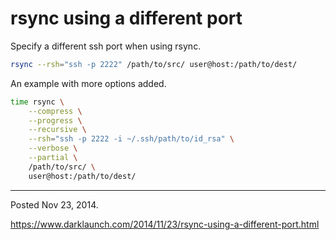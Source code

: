 # rsync using a different port

Specify a different ssh port when using rsync.

```sh
rsync --rsh="ssh -p 2222" /path/to/src/ user@host:/path/to/dest/
```

An example with more options added.

```sh
time rsync \
    --compress \
    --progress \
    --recursive \
    --rsh="ssh -p 2222 -i ~/.ssh/path/to/id_rsa" \
    --verbose \
    --partial \
    /path/to/src/ \
    user@host:/path/to/dest/
```

---

Posted Nov 23, 2014.

https://www.darklaunch.com/2014/11/23/rsync-using-a-different-port.html